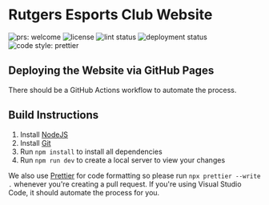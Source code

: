 # Rutgers Esports Club Website

<img src="https://img.shields.io/badge/PRs-welcome-brightgreen.svg" alt="prs: welcome"> <img src="https://img.shields.io/github/license/rutgersesports/rutgersesports.club" alt="license"/> <img src="https://img.shields.io/github/actions/workflow/status/rutgersesports/rutgersesports.club/prettier.yml?label=lint status" alt="lint status"/> <img src="https://img.shields.io/github/deployments/rutgersesports/rutgersesports.club/github-pages?label=deployment%20status" alt="deployment status"> <img src="https://img.shields.io/badge/code_style-prettier-ff69b4.svg" alt="code style: prettier"/>

## Deploying the Website via GitHub Pages

There should be a GitHub Actions workflow to automate the process.

## Build Instructions

1. Install [NodeJS](https://nodejs.org)
2. Install [Git](https://git-scm.com/downloads)
3. Run `npm install` to install all dependencies
4. Run `npm run dev` to create a local server to view your changes

We also use [Prettier](https://prettier.io/) for code formatting so
please run `npx prettier --write .` whenever you're creating
a pull request. If you're using Visual Studio Code, it should
automate the process for you.
